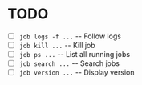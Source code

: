 # TODO

- [ ] `job logs -f ...` -- Follow logs
- [ ] `job kill ...` -- Kill job
- [ ] `job ps ...` -- List all running jobs
- [ ] `job search ...` -- Search jobs
- [ ] `job version ...` -- Display version
